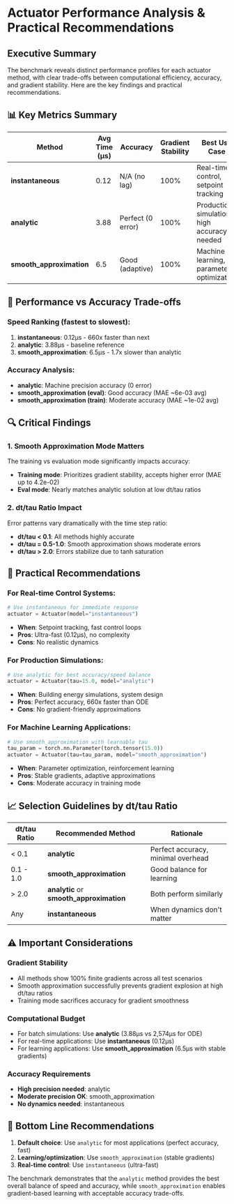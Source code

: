 # Actuator Performance Analysis & Practical Recommendations

## Executive Summary

The benchmark reveals distinct performance profiles for each actuator method, with clear trade-offs between computational efficiency, accuracy, and gradient stability. Here are the key findings and practical recommendations.

## 📊 Key Metrics Summary

| Method | Avg Time (μs) | Accuracy | Gradient Stability | Best Use Case |
|--------|---------------|----------|-------------------|---------------|
| **instantaneous** | 0.12 | N/A (no lag) | 100% | Real-time control, setpoint tracking |
| **analytic** | 3.88 | Perfect (0 error) | 100% | Production simulations, high accuracy needed |
| **smooth_approximation** | 6.5 | Good (adaptive) | 100% | Machine learning, parameter optimization |

## 🎯 Performance vs Accuracy Trade-offs

### Speed Ranking (fastest to slowest):
1. **instantaneous**: 0.12μs - 660x faster than next
2. **analytic**: 3.88μs - baseline reference
3. **smooth_approximation**: 6.5μs - 1.7x slower than analytic

### Accuracy Analysis:
- **analytic**: Machine precision accuracy (0 error)
- **smooth_approximation (eval)**: Good accuracy (MAE ~6e-03 avg)
- **smooth_approximation (train)**: Moderate accuracy (MAE ~1e-02 avg)

## 🔍 Critical Findings

### 1. **Smooth Approximation Mode Matters**
The training vs evaluation mode significantly impacts accuracy:
- **Training mode**: Prioritizes gradient stability, accepts higher error (MAE up to 4.2e-02)
- **Eval mode**: Nearly matches analytic solution at low dt/tau ratios

### 2. **dt/tau Ratio Impact**
Error patterns vary dramatically with the time step ratio:
- **dt/tau < 0.1**: All methods highly accurate
- **dt/tau = 0.5-1.0**: Smooth approximation shows moderate errors
- **dt/tau > 2.0**: Errors stabilize due to tanh saturation

## 🚀 Practical Recommendations

### For **Real-time Control Systems**:
```python
# Use instantaneous for immediate response
actuator = Actuator(model="instantaneous")
```
- **When**: Setpoint tracking, fast control loops
- **Pros**: Ultra-fast (0.12μs), no complexity
- **Cons**: No realistic dynamics

### For **Production Simulations**:
```python
# Use analytic for best accuracy/speed balance
actuator = Actuator(tau=15.0, model="analytic")
```
- **When**: Building energy simulations, system design
- **Pros**: Perfect accuracy, 660x faster than ODE
- **Cons**: No gradient-friendly approximations

### For **Machine Learning Applications**:
```python
# Use smooth_approximation with learnable tau
tau_param = torch.nn.Parameter(torch.tensor(15.0))
actuator = Actuator(tau=tau_param, model="smooth_approximation")
```
- **When**: Parameter optimization, reinforcement learning
- **Pros**: Stable gradients, adaptive approximations
- **Cons**: Moderate accuracy in training mode

## 📈 Selection Guidelines by dt/tau Ratio

| dt/tau Ratio | Recommended Method | Rationale |
|--------------|-------------------|-----------|
| < 0.1 | **analytic** | Perfect accuracy, minimal overhead |
| 0.1 - 1.0 | **smooth_approximation** | Good balance for learning |
| > 2.0 | **analytic** or **smooth_approximation** | Both perform similarly |
| Any | **instantaneous** | When dynamics don't matter |

## ⚠️ Important Considerations

### Gradient Stability
- All methods show 100% finite gradients across all test scenarios
- Smooth approximation successfully prevents gradient explosion at high dt/tau ratios
- Training mode sacrifices accuracy for gradient smoothness

### Computational Budget
- For batch simulations: Use **analytic** (3.88μs vs 2,574μs for ODE)
- For real-time applications: Use **instantaneous** (0.12μs)
- For learning applications: Use **smooth_approximation** (6.5μs with stable gradients)

### Accuracy Requirements
- **High precision needed**: analytic
- **Moderate precision OK**: smooth_approximation
- **No dynamics needed**: instantaneous

## 🎯 Bottom Line Recommendations

1. **Default choice**: Use `analytic` for most applications (perfect accuracy, fast)
2. **Learning/optimization**: Use `smooth_approximation` (stable gradients)
3. **Real-time control**: Use `instantaneous` (ultra-fast)

The benchmark demonstrates that the `analytic` method provides the best overall balance of speed and accuracy, while `smooth_approximation` enables gradient-based learning with acceptable accuracy trade-offs.